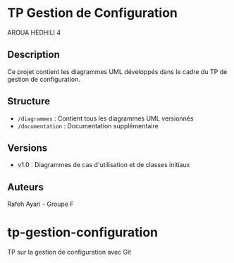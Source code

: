 # TP Gestion de Configuration

AROUA HEDHILI 4

## Description
Ce projet contient les diagrammes UML développés dans le cadre du TP de gestion de configuration.

## Structure
- `/diagrammes` : Contient tous les diagrammes UML versionnés
- `/documentation` : Documentation supplémentaire

## Versions
- v1.0 : Diagrammes de cas d'utilisation et de classes initiaux

## Auteurs
Rafeh Ayari - Groupe F
# tp-gestion-configuration
TP sur la gestion de configuration avec Git
